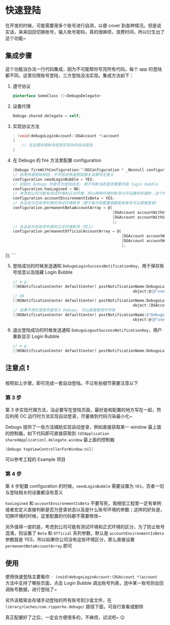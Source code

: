 # 快速登陆

在开发的时候，可能需要用多个账号进行自测，以便 cover 到各种情况。但是说实话，来来回回切换账号，输入账号密码，真的很麻烦，浪费时间，所以衍生出了这个功能~

## 集成步骤

这个功能没办法一行代码集成，因为不可能帮你写完所有代码，每个 app 的登陆都不同，这里仅限账号登陆，三方登陆没法实现。集成方法如下：

1. 遵守协议

	```objectivec
	@interface SomeClass ()<DebugoDelegate>
	```

2. 设置代理

	```objectivec
	Debugo.shared.delegate = self;
	```

3. 实现协议方法

	```objectivec
	- (void)debugoLoginAccount:(DGAccount *)account
	{
		// 在这里利用账号信息实现你的自动登陆
	}
	```

4. 在 Debugo 的 fire 方法里配置 configuration

	```objectivec
	[Debugo fireWithConfiguration:^(DGConfiguration * _Nonnull configuration) {
	// 启用快速登陆按钮，不开启则快速登陆相关设置均无意义
	configuration.needLoginBubble = YES;
	// 初始化 Debugo 时是否为登陆状态; 用于判断当前是否需要开启 login bubble
	configuration.hasLogined = NO;
	// 考虑到公司可能有测试环境和正式环境，所以两种环境的账号分开设置和存储的；这个参数代表当前是什么账号环境，默认为测试环境
	configuration.accountEnvironmentIsBeta = YES;
	// 永远显示在账号列表的测试环境账号（便于每次卸载重装都能有账号可以直接登录）
	configuration.permanentBetaAccountArray = @[
	                                            [DGAccount accountWithUsername:@"jintianyoudiantoutong@qq.com" password:@"dasinigewangbadan🤣"],
	                                            [DGAccount accountWithUsername:@"wozhendeyoudianxinfan@qq.com" password:@"niyoubenshizaishuoyiju🧐"],
	                                            ];
	// 永远显示在账号列表的正式环境账号（同上）
	configuration.permanentOfficialAccountArray = @[
	                                                [DGAccount accountWithUsername:@"wolaile@gmail.com" password:@"😴wozouleoubuwoshuile"],
	                                                [DGAccount accountWithUsername:@"xianshangdeniubiba@qq.com" password:@"😍hahahabixude"],
	                                                ];
}];
	```

5. 登陆成功的时候发送通知 `DebugoLoginSuccessNotificationKey`，用于保存账号信息以及隐藏 Login Bubble

	```objectivec
	// e.g.
	[[NSNotificationCenter defaultCenter] postNotificationName:DebugoLoginSuccessNotificationKey
	                                                     object:@{@"username":@"password"}];
	// OR
	[[NSNotificationCenter defaultCenter] postNotificationName:DebugoLoginSuccessNotificationKey
	                                                     object:[DGAccount accountWithUsername:@"username" password:@"password"]];
	// 如果不想在登录页面导入 Debugo, 可以直接使用字符串
	[[NSNotificationCenter defaultCenter] postNotificationName:@"DebugoLoginSuccessNotificationKey"
	                                                     object:@{@"username":@"password"}];
	```

6. 退出登陆成功的时候发送通知 `DebugoLogoutSuccessNotificationKey`，用户重新显示 Login Bubble

	```objectivec
	// e.g.
 	[[NSNotificationCenter defaultCenter] postNotificationName:DebugoLogoutSuccessNotificationKey object:nil];

	```

## 注意点 ❗️

按照如上步骤，即可完成一套自动登陆。不过有些细节需要注意以下

### 第 3 步

第 3 步实现代理方法，没必要写在登陆页面，最好是和配置的地方写在一起，然后利用 OC 运行时方法实现自动登录，尽量做到代码污染最小化~

Debugo 提供了一些方法辅助实现自动登录，例如直接获取某一 window 最上面的控制器，如下代码即可直接获取到 `[UIApplication sharedApplication].delegate.window` 最上面的控制器

```objectivec
[Debugo topViewControllerForWindow:nil]
```

可以参考工程的 Example 项目

### 第 4 步

第 4 步配置 configuration 的时候，`needLoginBubble` 需要设置为 `YES`，否者一切与登陆相关的设置都没有意义

`hasLogined` 和 `accountEnvironmentIsBeta` 不要写死，我相信工程里一定有单例或者宏定义直接判断是否为登录状态以及是什么账号环境的参数；这样的好处是，切换环境的时候，这里配置的代码都不需要修改~

另外值得一提的是，考虑到公司可能有测试环境和正式环境的区分，为了防止账号混淆，则设置了 `Beta` 和 `Official` 系列参数，默认是 `accountEnvironmentIsBeta` 参数就是 YES，所以如果你公司没有这些环境区分，那么直接设置 `permanentBetaAccountArray` 即可

## 使用

使用快速登陆主要看你 `- (void)debugoLoginAccount:(DGAccount *)account ` 方法中支持了哪些页面，点击 Login Bubble 调出账号列表，选中某一账号则会回调账号数据，进行登陆了~

另外该框架会存储手动登陆的所有账号到沙盒文件，在 `library/Caches/com.ripperhe.debugo/` 路径下面，可自行查看或删除

真正配置好了之后，一定会方便很多的，不麻烦，试试吧~ 😉
